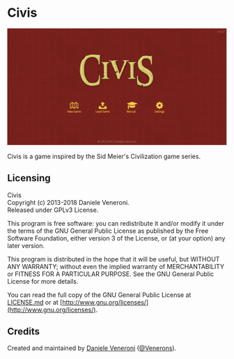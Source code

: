 # Civis

![Civis](/img/Civis-main-menu.png)

Civis is a game inspired by the Sid Meier's Civilization game series.

## Licensing

Civis  
Copyright (c) 2013-2018 Daniele Veneroni.  
Released under GPLv3 License.  

This program is free software: you can redistribute it and/or modify it under the terms of the GNU General Public License as published by the Free Software Foundation, either version 3 of the License, or (at your option) any later version.

This program is distributed in the hope that it will be useful, but WITHOUT ANY WARRANTY; without even the implied warranty of
MERCHANTABILITY or FITNESS FOR A PARTICULAR PURPOSE. See the GNU General Public License for more details.

You can read the full copy of the GNU General Public License at [LICENSE.md](LICENSE.md) or at [http://www.gnu.org/licenses/](http://www.gnu.org/licenses/).

## Credits

Created and maintained by [Daniele Veneroni](https://venerons.github.io/) ([@Venerons](https://twitter.com/Venerons)).

